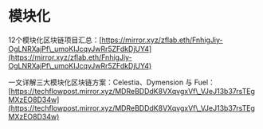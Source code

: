 # 模块化

12个模块化区块链项目汇总：[https://mirror.xyz/zflab.eth/FnhigJiy-OgLNRXajPf\_umoKIJcqyJwRr5ZFdkDjUY4](https://mirror.xyz/zflab.eth/FnhigJiy-OgLNRXajPf\_umoKIJcqyJwRr5ZFdkDjUY4)

一文详解三大模块化区块链方案：Celestia、Dymension 与 Fuel：[https://techflowpost.mirror.xyz/MDReBDDdK8VXqvgxVf\_VJeJ13b37rsTEgMXzEO8D34w](https://techflowpost.mirror.xyz/MDReBDDdK8VXqvgxVf\_VJeJ13b37rsTEgMXzEO8D34w)
